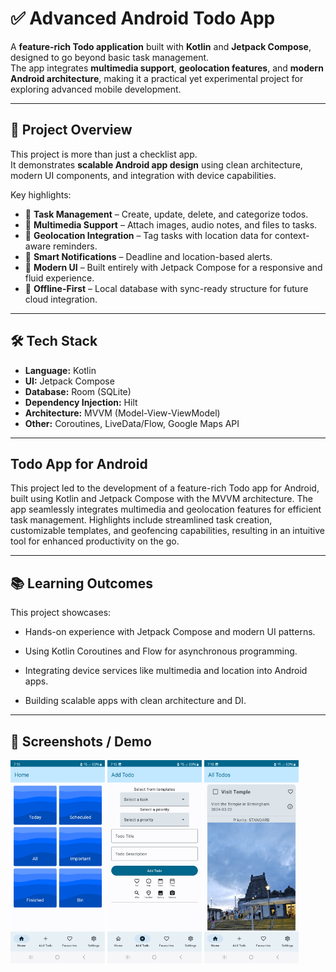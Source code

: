 # ✅ Advanced Android Todo App

A **feature-rich Todo application** built with **Kotlin** and **Jetpack Compose**, designed to go beyond basic task management.  
The app integrates **multimedia support**, **geolocation features**, and **modern Android architecture**, making it a practical yet experimental project for exploring advanced mobile development.  

---

## 🎯 Project Overview
This project is more than just a checklist app.  
It demonstrates **scalable Android app design** using clean architecture, modern UI components, and integration with device capabilities.

Key highlights:
- 📝 **Task Management** – Create, update, delete, and categorize todos.  
- 📎 **Multimedia Support** – Attach images, audio notes, and files to tasks.  
- 📍 **Geolocation Integration** – Tag tasks with location data for context-aware reminders.  
- 🔔 **Smart Notifications** – Deadline and location-based alerts.  
- 🎨 **Modern UI** – Built entirely with Jetpack Compose for a responsive and fluid experience.  
- 💾 **Offline-First** – Local database with sync-ready structure for future cloud integration.  

---

## 🛠️ Tech Stack
- **Language:** Kotlin  
- **UI:** Jetpack Compose  
- **Database:** Room (SQLite)  
- **Dependency Injection:** Hilt  
- **Architecture:** MVVM (Model-View-ViewModel)  
- **Other:** Coroutines, LiveData/Flow, Google Maps API  

---

## Todo App for Android
This project led to the development of a feature-rich Todo app for Android, built using Kotlin and Jetpack Compose with the MVVM architecture. The app seamlessly integrates multimedia and geolocation features for efficient task management. Highlights include streamlined task creation, customizable templates, and geofencing capabilities, resulting in an intuitive tool for enhanced productivity on the go.

---

## 📚 Learning Outcomes

This project showcases:

- Hands-on experience with Jetpack Compose and modern UI patterns.

- Using Kotlin Coroutines and Flow for asynchronous programming.

- Integrating device services like multimedia and location into Android apps.

- Building scalable apps with clean architecture and DI.

---

## 📸 Screenshots / Demo  

<div>
    <img src="AppImages/Home_Screen.jpg" alt="Home screen" width="30%"; margin-right: 10px;>
    <img src="AppImages/Add_Todo.jpg" alt="Add todo screen" width="30%"; margin-right: 10px;>
    <img src="AppImages/Display_Todo.jpg" alt="Display todo screen" width="30%">
</div>
